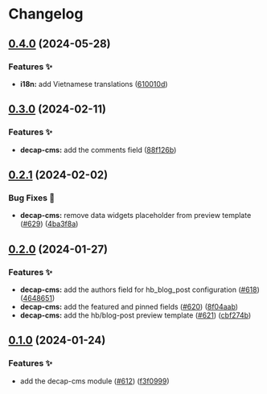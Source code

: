 # Changelog

## [0.4.0](https://github.com/hbstack/blog/compare/modules/decap-cms/v0.3.0...modules/decap-cms/v0.4.0) (2024-05-28)


### Features ✨

* **i18n:** add Vietnamese translations ([610010d](https://github.com/hbstack/blog/commit/610010d6c754fe06a6ccb7e9d55e978d7c0c1ab6))

## [0.3.0](https://github.com/hbstack/blog/compare/modules/decap-cms/v0.2.1...modules/decap-cms/v0.3.0) (2024-02-11)


### Features ✨

* **decap-cms:** add the comments field ([88f126b](https://github.com/hbstack/blog/commit/88f126bce9327416c3a7e72aa9b97c348c11ca83))

## [0.2.1](https://github.com/hbstack/blog/compare/modules/decap-cms/v0.2.0...modules/decap-cms/v0.2.1) (2024-02-02)


### Bug Fixes 🐞

* **decap-cms:** remove data widgets placeholder from preview template ([#629](https://github.com/hbstack/blog/issues/629)) ([4ba3f8a](https://github.com/hbstack/blog/commit/4ba3f8ad9d68bc0ce21f859b23f1223e9c1a1bbd))

## [0.2.0](https://github.com/hbstack/blog/compare/modules/decap-cms/v0.1.0...modules/decap-cms/v0.2.0) (2024-01-27)


### Features ✨

* **decap-cms:** add the authors field for hb_blog_post configuration ([#618](https://github.com/hbstack/blog/issues/618)) ([4648651](https://github.com/hbstack/blog/commit/4648651e69d784bd422981c3c94d7bc240106f85))
* **decap-cms:** add the featured and pinned fields ([#620](https://github.com/hbstack/blog/issues/620)) ([8f04aab](https://github.com/hbstack/blog/commit/8f04aabf633bce1980d5c5196b553bdf2a8bd13c))
* **decap-cms:** add the hb/blog-post preview template ([#621](https://github.com/hbstack/blog/issues/621)) ([cbf274b](https://github.com/hbstack/blog/commit/cbf274bc6be6180e6ec9c146aae4f22f6e328c61))

## [0.1.0](https://github.com/hbstack/blog/compare/modules/decap-cms-v0.0.1...modules/decap-cms/v0.1.0) (2024-01-24)


### Features ✨

* add the decap-cms module ([#612](https://github.com/hbstack/blog/issues/612)) ([f3f0999](https://github.com/hbstack/blog/commit/f3f09991b709f89188213990b7618cfa4e171a96))
